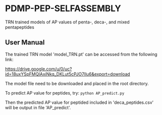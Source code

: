 # PDMP-PEP-SELFASSEMBLY
TRN trained models of AP values of penta-, deca-, and mixed pentapeptides

## User Manual

The trained TRN model 'model_TRN.pt' can be accessed from the following link:

https://drive.google.com/u/0/uc?id=18uxYSpFMQlAxiNkq_DKLut5cPJO7Ilu6&export=download

The model file need to be downloaded and placed in the root directory.

To predict AP value for peptides, try:
`python AP_predict.py`

Then the predicted AP value for peptided included in 'deca_peptides.csv' will be output in file 'AP_predict'.
